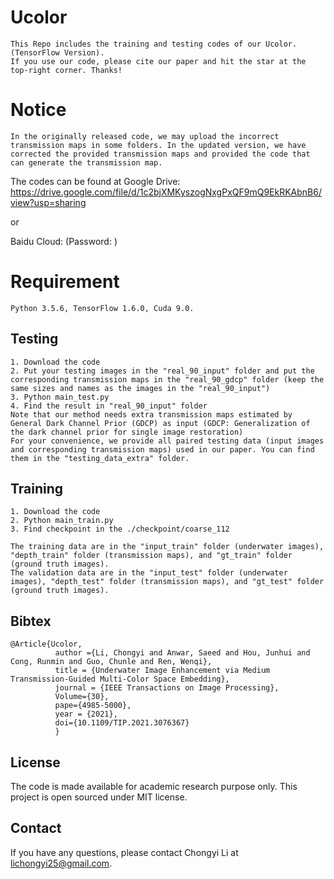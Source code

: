 # Ucolor
```
This Repo includes the training and testing codes of our Ucolor. (TensorFlow Version).
If you use our code, please cite our paper and hit the star at the top-right corner. Thanks!
```
# Notice
```
In the originally released code, we may upload the incorrect transmission maps in some folders. In the updated version, we have corrected the provided transmission maps and provided the code that can generate the transmission map.  
```

The codes can be found at 
Google Drive: https://drive.google.com/file/d/1c2bjXMKyszogNxgPxQF9mQ9EkRKAbnB6/view?usp=sharing

or

Baidu Cloud:   (Password: )



# Requirement
```
Python 3.5.6, TensorFlow 1.6.0, Cuda 9.0.
```

<!---
### Results
```
For your evaluations, we provide all results of our method and the compared methods.
The results can be found at
```
Google Drive: https://drive.google.com/file/d/1zrynw05ZgkVMAybGo9Nhqg2mmIYIMVOT/view?usp=sharing

or 

Baidu Cloud:  https://pan.baidu.com/s/13DyFwlz3aTJ3LGkVOVuOvQ (Password: hyap)
-->

## Testing
```
1. Download the code
2. Put your testing images in the "real_90_input" folder and put the corresponding transmission maps in the "real_90_gdcp" folder (keep the same sizes and names as the images in the "real_90_input")
3. Python main_test.py
4. Find the result in "real_90_input" folder
Note that our method needs extra transmission maps estimated by General Dark Channel Prior (GDCP) as input (GDCP: Generalization of the dark channel prior for single image restoration) 
For your convenience, we provide all paired testing data (input images and corresponding transmission maps) used in our paper. You can find them in the "testing_data_extra" folder.
```
## Training
```
1. Download the code
2. Python main_train.py
3. Find checkpoint in the ./checkpoint/coarse_112

The training data are in the "input_train" folder (underwater images), "depth_train" folder (transmission maps), and "gt_train" folder (ground truth images).
The validation data are in the "input_test" folder (underwater images), "depth_test" folder (transmission maps), and "gt_test" folder (ground truth images).
```

## Bibtex

```
@Article{Ucolor,
          author ={Li, Chongyi and Anwar, Saeed and Hou, Junhui and Cong, Runmin and Guo, Chunle and Ren, Wenqi},
          title = {Underwater Image Enhancement via Medium Transmission-Guided Multi-Color Space Embedding},
          journal = {IEEE Transactions on Image Processing},
          Volume={30},
          pape={4985-5000},
          year = {2021},
          doi={10.1109/TIP.2021.3076367}
          }
```
##  License
The code is made available for academic research purpose only. This project is open sourced under MIT license.

## Contact
If you have any questions, please contact Chongyi Li at lichongyi25@gmail.com.

